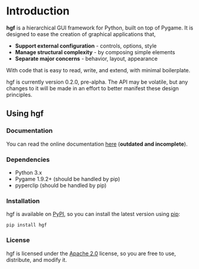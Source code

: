 # Introduction

**hgf** is a hierarchical GUI framework for Python, built on top of Pygame. It is designed to ease the creation of graphical applications that,

- **Support external configuration** - controls, options, style
- **Manage structural complexity** - by composing simple elements
- **Separate major concerns** - behavior, layout, appearance

With code that is easy to read, write, and extend, with minimal boilerplate.

hgf is currently version 0.2.0, pre-alpha. The API may be volatile, but any changes to it will be made in an effort to better manifest these design principles.


## Using hgf

### Documentation

You can read the online documentation [here](https://benfrankel.github.io/hgf) (**outdated and incomplete**).

### Dependencies

- Python 3.x
- Pygame 1.9.2+ (should be handled by pip)
- pyperclip (should be handled by pip)

### Installation

hgf is available on [PyPI](https://pypi.python.org/pypi), so you can install the latest version using [pip](https://pip.pypa.io/en/stable/):

`pip install hgf`

### License

hgf is licensed under the [Apache 2.0](https://github.com/BenFrankel/hgf/blob/master/LICENSE) license, so you are free to use, distribute, and modify it.

